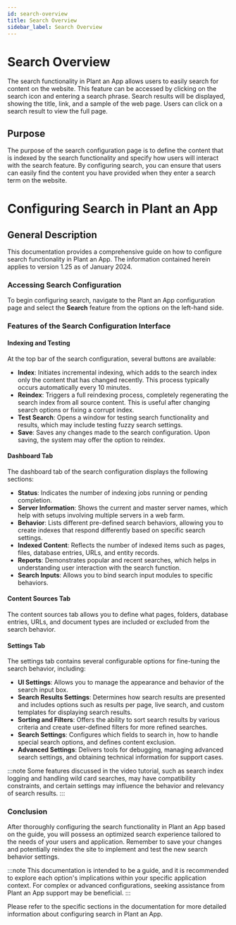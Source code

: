```yaml
---
id: search-overview
title: Search Overview
sidebar_label: Search Overview
---
```


# Search Overview

The search functionality in Plant an App allows users to easily search for content on the website. This feature can be accessed by clicking on the search icon and entering a search phrase. Search results will be displayed, showing the title, link, and a sample of the web page. Users can click on a search result to view the full page.

## Purpose
The purpose of the search configuration page is to define the content that is indexed by the search functionality and specify how users will interact with the search feature. By configuring search, you can ensure that users can easily find the content you have provided when they enter a search term on the website.



# Configuring Search in Plant an App

## General Description

This documentation provides a comprehensive guide on how to configure search functionality in Plant an App. The information contained herein applies to version 1.25 as of January 2024.

### Accessing Search Configuration

To begin configuring search, navigate to the Plant an App configuration page and select the **Search** feature from the options on the left-hand side.

### Features of the Search Configuration Interface

#### Indexing and Testing

At the top bar of the search configuration, several buttons are available:

- **Index**: Initiates incremental indexing, which adds to the search index only the content that has changed recently. This process typically occurs automatically every 10 minutes.
- **Reindex**: Triggers a full reindexing process, completely regenerating the search index from all source content. This is useful after changing search options or fixing a corrupt index.
- **Test Search**: Opens a window for testing search functionality and results, which may include testing fuzzy search settings.
- **Save**: Saves any changes made to the search configuration. Upon saving, the system may offer the option to reindex.

#### Dashboard Tab

The dashboard tab of the search configuration displays the following sections:

- **Status**: Indicates the number of indexing jobs running or pending completion.
- **Server Information**: Shows the current and master server names, which help with setups involving multiple servers in a web farm.
- **Behavior**: Lists different pre-defined search behaviors, allowing you to create indexes that respond differently based on specific search settings.
- **Indexed Content**: Reflects the number of indexed items such as pages, files, database entries, URLs, and entity records.
- **Reports**: Demonstrates popular and recent searches, which helps in understanding user interaction with the search function.
- **Search Inputs**: Allows you to bind search input modules to specific behaviors.

#### Content Sources Tab

The content sources tab allows you to define what pages, folders, database entries, URLs, and document types are included or excluded from the search behavior.

#### Settings Tab

The settings tab contains several configurable options for fine-tuning the search behavior, including:

- **UI Settings**: Allows you to manage the appearance and behavior of the search input box.
- **Search Results Settings**: Determines how search results are presented and includes options such as results per page, live search, and custom templates for displaying search results.
- **Sorting and Filters**: Offers the ability to sort search results by various criteria and create user-defined filters for more refined searches.
- **Search Settings**: Configures which fields to search in, how to handle special search options, and defines content exclusion.
- **Advanced Settings**: Delivers tools for debugging, managing advanced search settings, and obtaining technical information for support cases.

:::note
Some features discussed in the video tutorial, such as search index logging and handling wild card searches, may have compatibility constraints, and certain settings may influence the behavior and relevancy of search results.
:::

### Conclusion

After thoroughly configuring the search functionality in Plant an App based on the guide, you will possess an optimized search experience tailored to the needs of your users and application. Remember to save your changes and potentially reindex the site to implement and test the new search behavior settings.

:::note
This documentation is intended to be a guide, and it is recommended to explore each option's implications within your specific application context. For complex or advanced configurations, seeking assistance from Plant an App support may be beneficial.
:::

Please refer to the specific sections in the documentation for more detailed information about configuring search in Plant an App.

